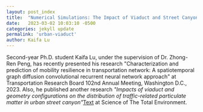 ```yaml
---
layout: post_index
title:  "Numerical Simulations: The Impact of Viaduct and Street Canyon Configurations on Particle Distribution"
date:   2023-03-02 10:03:10 -0500
categories: jekyll update
permalink: 'urban-viaduct'
author: Kaifa Lu
---
```


Second-year Ph.D. student Kaifa Lu, under the supervision of Dr. Zhong-Ren Peng, has recently presented his research "Characterization and prediction of mobility resilience in transportation network: A spatiotemporal graph diffusion convolutional recurrent neural network approach" at Transportation Research Board 102nd Annual Meeting, Washington D.C., 2023. Also, he published another research <em>"Impacts of viaduct and geometry configurations on the distribution of traffic-related particulate matter in urban street canyon"</em>[Text](https://doi.org/10.1016/j.scitotenv.2022.159902) at Science of The Total Environment.
